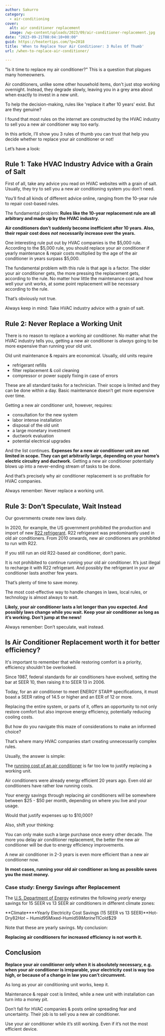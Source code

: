 ```yaml
---
author: Sakurro
category:
  - air-conditioning
cover:
  alt: air conditioner replacement
  image: /wp-content/uploads/2023/09/air-conditioner-replacement.jpg
date: "2023-09-21T08:04:10+00:00"
guid: https://heatertips.com/?p=2018
title: 'When to Replace Your Air Conditioner: 3 Rules Of Thumb'
url: /when-to-replace-air-conditioner/

---
```

"Is it time to replace my air conditioner?" This is a question that plagues many homeowners.

Air conditioners, unlike some other household items, don't just stop working overnight. Instead, they degrade slowly, leaving you in a grey area about when exactly to invest in a new unit.

To help the decision-making, rules like 'replace it after 10 years' exist. But are they genuine?

I found that most rules on the internet are constructed by the HVAC industry to sell you a new air conditioner way too early.

In this article, I’ll show you 3 rules of thumb you can trust that help you decide whether to replace your air conditioner or not!

Let’s have a look:

## Rule 1: Take HVAC Industry Advice with a Grain of Salt

First of all, take any advice you read on HVAC websites with a grain of salt. Usually, they try to sell you a new air conditioning system you don’t need.

You’ll find all kinds of different advice online, ranging from the 10-year rule to repair cost-based rules.

The fundamental problem: **Rules like the 10-year replacement rule are all arbitrary and made up by the HVAC industry.**

**Air conditioners don’t suddenly become inefficient after 10 years. Also, their repair cost does** **_not_** **necessarily increase over the years.**

One interesting rule put out by HVAC companies is the $5,000 rule. According to the $5,000 rule, you should replace your air conditioner if yearly maintenance & repair costs multiplied by the age of the air conditioner in years surpass $5,000.

The fundamental problem with this rule is that age is a factor. The older your air conditioner gets, the more pressing the replacement gets, according to the rule. No matter how little the maintenance cost and how well your unit works, at some point replacement will be necessary according to the rule.

That’s obviously not true.

Always keep in mind: Take HVAC industry advice with a grain of salt.

## Rule 2: Never Replace a Working Unit

There is no reason to replace a working air conditioner. No matter what the HVAC industry tells you, getting a new air conditioner is _always_ going to be more expensive than running your old unit.

Old unit maintenance & repairs are economical. Usually, old units require

- refrigerant refills
- filter replacement & coil cleaning
- compressor or power supply fixing in case of errors

These are all standard tasks for a technician. Their scope is limited and they can be done within a day. Basic maintenance doesn’t get more expensive over time.

Getting a new air conditioner unit, however, requires:

- consultation for the new system
- labor intense installation
- disposal of the old unit
- a large monetary investment
- ductwork evaluation
- potential electrical upgrades

And the list continues. **Expenses for a new air conditioner unit are not limited in scope. They can get arbitrarily large, depending on your home’s electric circuitry and ductwork.** Getting a new air conditioner potentially blows up into a never-ending stream of tasks to be done.

And that’s precisely why air conditioner replacement is so profitable for HVAC companies.

Always remember: Never replace a working unit.

## Rule 3: Don’t Speculate, Wait Instead

Our governments create new laws daily.

In 2020, for example, the US government prohibited the production and import of new [R22 refrigerant](https://www.supertechhvac.com/r22-freon-ac/). R22 refrigerant was predominantly used in old air conditioners. From 2010 onwards, new air conditioners are prohibited to run with R22.

If you still run an old R22-based air conditioner, don’t panic.

It is not prohibited to continue running your old air conditioner. It’s just illegal to recharge it with R22 refrigerant. And possibly the refrigerant in your air conditioner lasts another few years.

That’s plenty of time to save money.

The most cost-effective way to handle changes in laws, local rules, or technology is almost always to wait.

**Likely, your air conditioner lasts a lot longer than you expected. And possibly laws change while you wait. Keep your air conditioner as long as it’s working. Don’t jump at the news!**

Always remember: Don’t speculate, wait instead.

## Is Air Conditioner Replacement worth it for better efficiency?

It's important to remember that while restoring comfort is a priority, efficiency shouldn't be overlooked.

Since 1987, federal standards for air conditioners have evolved, setting the bar at SEER 10, then raising it to SEER 13 in 2006.

Today, for an air conditioner to meet ENERGY STAR® specifications, it must boast a SEER rating of 14.5 or higher and an EER of 12 or more.

Replacing the entire system, or parts of it, offers an opportunity to not only restore comfort but also improve energy efficiency, potentially reducing cooling costs.

But how do you navigate this maze of considerations to make an informed choice?

That’s where many HVAC companies start creating unnecessarily complex rules.

Usually, the answer is simple:

The [running cost of an air conditioner](/swamp-cooler-vs-air-conditioner-comparison/) is far too low to justify replacing a working unit.

Air conditioners were already energy efficient 20 years ago. Even old air conditioners have rather low running costs.

Your energy savings through replacing air conditioners will be somewhere between $25 - $50 per month, depending on where you live and your usage.

Would that justify expenses up to $10,000?

Also, shift your thinking:

You can only make such a large purchase once every other decade. The more you delay air conditioner replacement, the better the new air conditioner will be due to energy efficiency improvements.

A new air conditioner in 2-3 years is even more efficient than a new air conditioner now.

**In most cases, running your old air conditioner as long as possible saves you the most money.**

### Case study: Energy Savings after Replacement

The [U.S. Department of Energy](https://www.nrel.gov/docs/fy13osti/56283.pdf) estimates the following _yearly_ energy savings for 15 SEER vs 13 SEER air conditioners in different climate zones:

**Climate****Yearly Electricity Cost Savings (15 SEER vs 13 SEER)**Hot-Dry$82Hot-Humid$95Mixed-Humid$59Marine$11Cold$29

Note that these are yearly savings. My conclusion:

**Replacing air conditioners for increased efficiency is not worth it.**

## Conclusion

**Replace your air conditioner only when it is absolutely necessary, e.g. when your air conditioner is irreparable, your electricity cost is way too high, or because of a change in law you can’t circumvent.**

As long as your air conditioning unit works, keep it.

Maintenance & repair cost is limited, while a new unit with installation can turn into a money pit.

Don’t fall for HVAC companies & posts online spreading fear and uncertainty. Their job is to sell you a new air conditioner.

Use your air conditioner while it’s still working. Even if it’s not the most efficient device.
